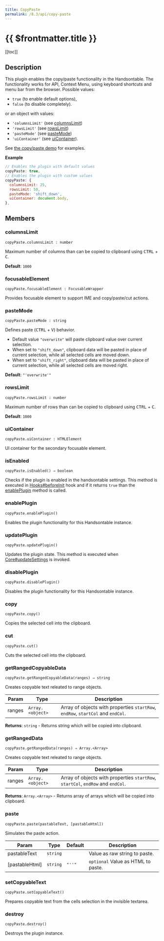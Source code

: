 ```yaml
---
title: CopyPaste
permalink: /8.3/api/copy-paste
---
```


# {{ $frontmatter.title }}

[[toc]]

## Description


This plugin enables the copy/paste functionality in the Handsontable. The functionality works for API, Context Menu,
using keyboard shortcuts and menu bar from the browser.
Possible values:
* `true` (to enable default options),
* `false` (to disable completely).

or an object with values:
* `'columnsLimit'` (see [columnsLimit](#CopyPaste+columnsLimit))
* `'rowsLimit'` (see [rowsLimit](#CopyPaste+rowsLimit))
* `'pasteMode'` (see [pasteMode](#CopyPaste+pasteMode))
* `'uiContainer'` (see [uiContainer](#CopyPaste+uiContainer)).

See [the copy/paste demo](https://handsontable.com/docs/demo-copy-paste.html) for examples.


**Example**  
```js
// Enables the plugin with default values
copyPaste: true,
// Enables the plugin with custom values
copyPaste: {
  columnsLimit: 25,
  rowsLimit: 50,
  pasteMode: 'shift_down',
  uiContainer: document.body,
},
```

## Members
### columnsLimit
`copyPaste.columnsLimit : number`

Maximum number of columns than can be copied to clipboard using <kbd>CTRL</kbd> + <kbd>C</kbd>.

**Default**: <code>1000</code>  


### focusableElement
`copyPaste.focusableElement : FocusableWrapper`

Provides focusable element to support IME and copy/paste/cut actions.



### pasteMode
`copyPaste.pasteMode : string`

Defines paste (<kbd>CTRL</kbd> + <kbd>V</kbd>) behavior.
* Default value `"overwrite"` will paste clipboard value over current selection.
* When set to `"shift_down"`, clipboard data will be pasted in place of current selection, while all selected cells are moved down.
* When set to `"shift_right"`, clipboard data will be pasted in place of current selection, while all selected cells are moved right.

**Default**: <code>&quot;&#x27;overwrite&#x27;&quot;</code>  


### rowsLimit
`copyPaste.rowsLimit : number`

Maximum number of rows than can be copied to clipboard using <kbd>CTRL</kbd> + <kbd>C</kbd>.

**Default**: <code>1000</code>  


### uiContainer
`copyPaste.uiContainer : HTMLElement`

UI container for the secondary focusable element.



### isEnabled
`copyPaste.isEnabled() ⇒ boolean`

Checks if the plugin is enabled in the handsontable settings. This method is executed in [Hooks#beforeInit](Hooks#beforeInit)
hook and if it returns `true` than the [enablePlugin](#CopyPaste+enablePlugin) method is called.



### enablePlugin
`copyPaste.enablePlugin()`

Enables the plugin functionality for this Handsontable instance.



### updatePlugin
`copyPaste.updatePlugin()`

Updates the plugin state. This method is executed when [Core#updateSettings](Core#updateSettings) is invoked.



### disablePlugin
`copyPaste.disablePlugin()`

Disables the plugin functionality for this Handsontable instance.



### copy
`copyPaste.copy()`

Copies the selected cell into the clipboard.



### cut
`copyPaste.cut()`

Cuts the selected cell into the clipboard.



### getRangedCopyableData
`copyPaste.getRangedCopyableData(ranges) ⇒ string`

Creates copyable text releated to range objects.


| Param | Type | Description |
| --- | --- | --- |
| ranges | <code>Array.&lt;object&gt;</code> | Array of objects with properties `startRow`, `endRow`, `startCol` and `endCol`. |


**Returns**: <code>string</code> - Returns string which will be copied into clipboard.  

### getRangedData
`copyPaste.getRangedData(ranges) ⇒ Array.<Array>`

Creates copyable text releated to range objects.


| Param | Type | Description |
| --- | --- | --- |
| ranges | <code>Array.&lt;object&gt;</code> | Array of objects with properties `startRow`, `startCol`, `endRow` and `endCol`. |


**Returns**: <code>Array.&lt;Array&gt;</code> - Returns array of arrays which will be copied into clipboard.  

### paste
`copyPaste.paste(pastableText, [pastableHtml])`

Simulates the paste action.


| Param | Type | Default | Description |
| --- | --- | --- | --- |
| pastableText | <code>string</code> |  | Value as raw string to paste. |
| [pastableHtml] | <code>string</code> | <code>&quot;&#x27;&#x27;&quot;</code> | `optional` Value as HTML to paste. |



### setCopyableText
`copyPaste.setCopyableText()`

Prepares copyable text from the cells selection in the invisible textarea.



### destroy
`copyPaste.destroy()`

Destroys the plugin instance.



